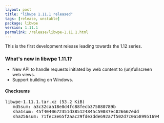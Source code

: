 ```yaml
---
layout: post
title: "libwpe 1.11.1 released"
tags: [release, unstable]
package: libwpe
version: 1.11.1
permalink: /release/libwpe-1.11.1.html
---
```


This is the first development release leading towards the 1.12 series.

### What's new in libwpe 1.11.1?

- New API to handle requests initiated by web content to (un)fullscreen web
  views.
- Support building on Windows.

#### Checksums

<pre>
libwpe-1.11.1.tar.xz (53.2 KiB)
   md5sum: a3c32caa18e8d4fc88fecb375880789b
   sha1sum: 45f4040672351d385124845c59037ec026667edd
   sha256sum: 71fec3e65f2aac29fde3dde692a7f502d7c0a58995169493e0efb9ee3c9d1477
</pre>
